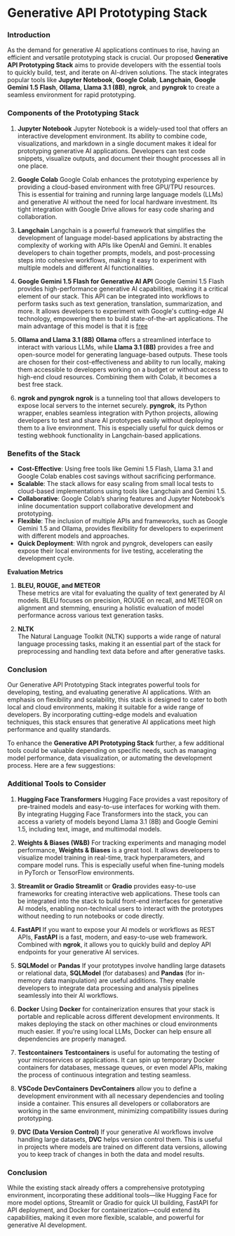 # Generative API Prototyping Stack

### Introduction
As the demand for generative AI applications continues to rise, having an efficient and versatile prototyping stack is crucial. Our proposed **Generative API Prototyping Stack** aims to provide developers with the essential tools to quickly build, test, and iterate on AI-driven solutions. The stack integrates popular tools like **Jupyter Notebook**, **Google Colab**, **Langchain**, **Google Gemini 1.5 Flash**, **Ollama**, **Llama 3.1 (8B)**, **ngrok**, and **pyngrok** to create a seamless environment for rapid prototyping.

### Components of the Prototyping Stack

1. **Jupyter Notebook**
   Jupyter Notebook is a widely-used tool that offers an interactive development environment. Its ability to combine code, visualizations, and markdown in a single document makes it ideal for prototyping generative AI applications. Developers can test code snippets, visualize outputs, and document their thought processes all in one place.

2. **Google Colab**
   Google Colab enhances the prototyping experience by providing a cloud-based environment with free GPU/TPU resources. This is essential for training and running large language models (LLMs) and generative AI without the need for local hardware investment. Its tight integration with Google Drive allows for easy code sharing and collaboration.

3. **Langchain**
   Langchain is a powerful framework that simplifies the development of language model-based applications by abstracting the complexity of working with APIs like OpenAI and Gemini. It enables developers to chain together prompts, models, and post-processing steps into cohesive workflows, making it easy to experiment with multiple models and different AI functionalities.

4. **Google Gemini 1.5 Flash for Generative AI API**
   Google Gemini 1.5 Flash provides high-performance generative AI capabilities, making it a critical element of our stack. This API can be integrated into workflows to perform tasks such as text generation, translation, summarization, and more. It allows developers to experiment with Google's cutting-edge AI technology, empowering them to build state-of-the-art applications. The main advantage of this model is that it is [free](https://ai.google.dev/pricing)

5. **Ollama and Llama 3.1 (8B)**
   **Ollama** offers a streamlined interface to interact with various LLMs, while **Llama 3.1 (8B)** provides a free and open-source model for generating language-based outputs. These tools are chosen for their cost-effectiveness and ability to run locally, making them accessible to developers working on a budget or without access to high-end cloud resources. Combining them with Colab, it becomes a best free stack.

6. **ngrok and pyngrok**
   **ngrok** is a tunneling tool that allows developers to expose local servers to the internet securely. **pyngrok**, its Python wrapper, enables seamless integration with Python projects, allowing developers to test and share AI prototypes easily without deploying them to a live environment. This is especially useful for quick demos or testing webhook functionality in Langchain-based applications.

### Benefits of the Stack

- **Cost-Effective**: Using free tools like Gemini 1.5 Flash, Llama 3.1 and Google Colab enables cost savings without sacrificing performance.
- **Scalable**: The stack allows for easy scaling from small local tests to cloud-based implementations using tools like Langchain and Gemini 1.5.
- **Collaborative**: Google Colab’s sharing features and Jupyter Notebook’s inline documentation support collaborative development and prototyping.
- **Flexible**: The inclusion of multiple APIs and frameworks, such as Google Gemini 1.5 and Ollama, provides flexibility for developers to experiment with different models and approaches.
- **Quick Deployment**: With ngrok and pyngrok, developers can easily expose their local environments for live testing, accelerating the development cycle.

**Evaluation Metrics**  

1. **BLEU, ROUGE, and METEOR**  
   These metrics are vital for evaluating the quality of text generated by AI models. BLEU focuses on precision, ROUGE on recall, and METEOR on alignment and stemming, ensuring a holistic evaluation of model performance across various text generation tasks.

2. **NLTK**  
   The Natural Language Toolkit (NLTK) supports a wide range of natural language processing tasks, making it an essential part of the stack for preprocessing and handling text data before and after generative tasks.

### Conclusion
Our Generative API Prototyping Stack integrates powerful tools for developing, testing, and evaluating generative AI applications. With an emphasis on flexibility and scalability, this stack is designed to cater to both local and cloud environments, making it suitable for a wide range of developers. By incorporating cutting-edge models and evaluation techniques, this stack ensures that generative AI applications meet high performance and quality standards.

To enhance the **Generative API Prototyping Stack** further, a few additional tools could be valuable depending on specific needs, such as managing model performance, data visualization, or automating the development process. Here are a few suggestions:

### Additional Tools to Consider

1. **Hugging Face Transformers**
   Hugging Face provides a vast repository of pre-trained models and easy-to-use interfaces for working with them. By integrating Hugging Face Transformers into the stack, you can access a variety of models beyond Llama 3.1 (8B) and Google Gemini 1.5, including text, image, and multimodal models.

2. **Weights & Biases (W&B)**
   For tracking experiments and managing model performance, **Weights & Biases** is a great tool. It allows developers to visualize model training in real-time, track hyperparameters, and compare model runs. This is especially useful when fine-tuning models in PyTorch or TensorFlow environments.

3. **Streamlit or Gradio**
   **Streamlit** or **Gradio** provides easy-to-use frameworks for creating interactive web applications. These tools can be integrated into the stack to build front-end interfaces for generative AI models, enabling non-technical users to interact with the prototypes without needing to run notebooks or code directly.

4. **FastAPI**
   If you want to expose your AI models or workflows as REST APIs, **FastAPI** is a fast, modern, and easy-to-use web framework. Combined with **ngrok**, it allows you to quickly build and deploy API endpoints for your generative AI services.

5. **SQLModel** or **Pandas**
   If your prototypes involve handling large datasets or relational data, **SQLModel** (for databases) and **Pandas** (for in-memory data manipulation) are useful additions. They enable developers to integrate data processing and analysis pipelines seamlessly into their AI workflows.

6. **Docker**
   Using **Docker** for containerization ensures that your stack is portable and replicable across different development environments. It makes deploying the stack on other machines or cloud environments much easier. If you're using local LLMs, Docker can help ensure all dependencies are properly managed.

7. **Testcontainers**
   **Testcontainers** is useful for automating the testing of your microservices or applications. It can spin up temporary Docker containers for databases, message queues, or even model APIs, making the process of continuous integration and testing seamless.

8. **VSCode DevContainers**
   **DevContainers** allow you to define a development environment with all necessary dependencies and tooling inside a container. This ensures all developers or collaborators are working in the same environment, minimizing compatibility issues during prototyping.

9. **DVC (Data Version Control)**
   If your generative AI workflows involve handling large datasets, **DVC** helps version control them. This is useful in projects where models are trained on different data versions, allowing you to keep track of changes in both the data and model results.

### Conclusion
While the existing stack already offers a comprehensive prototyping environment, incorporating these additional tools—like Hugging Face for more model options, Streamlit or Gradio for quick UI building, FastAPI for API deployment, and Docker for containerization—could extend its capabilities, making it even more flexible, scalable, and powerful for generative AI development.